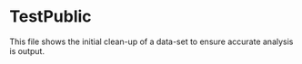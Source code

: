 # TestPublic

This file shows the initial clean-up of a data-set to ensure accurate analysis is output.
